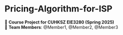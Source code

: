 # Pricing-Algorithm-for-ISP

📡 ​**Course Project for CUHKSZ EIE3280 (Spring 2025)​**​  
👥 ​**Team Members**: @Member1, @Member2, @Member3  
